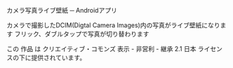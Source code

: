 カメラ写真ライブ壁紙 ─ Androidアプリ

カメラで撮影したDCIM(Digtal Camera Images)内の写真がライブ壁紙になります
フリック、ダブルタップで写真が切り替わります

この 作品 は クリエイティブ・コモンズ 表示 - 非営利 - 継承 2.1 日本 ライセンスの下に提供されています。